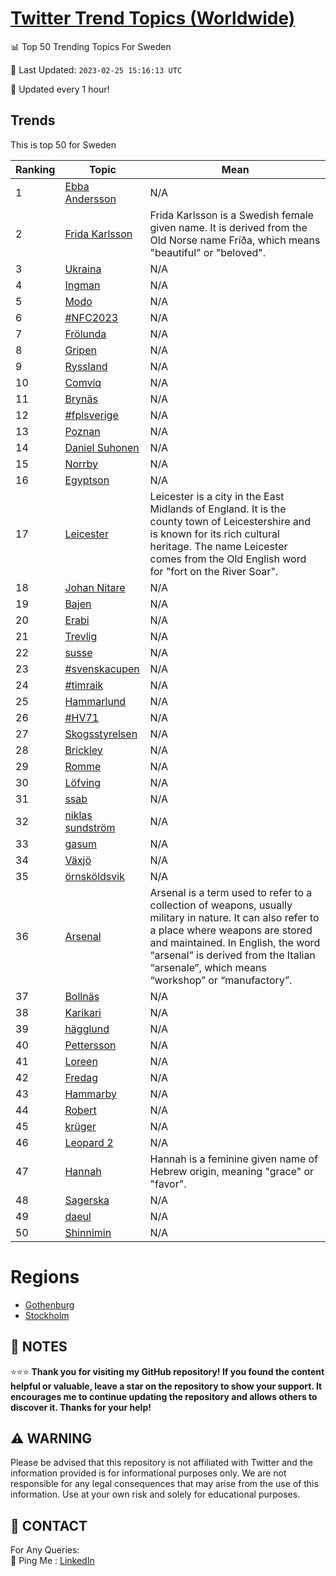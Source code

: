 [Twitter Trend Topics (Worldwide)](https://github.com/ErcinDedeoglu/Twitter-Trend-Topics)
==========


📊 Top 50 Trending Topics For Sweden

📆 Last Updated: `2023-02-25 15:16:13 UTC`

🔧 Updated every 1 hour!


## Trends

This is top 50 for Sweden

| Ranking | Topic | Mean |
| ------- | ------------ | ------------ |
| 1 | [Ebba Andersson](http://twitter.com/search?q=Ebba+Andersson) | N/A |
| 2 | [Frida Karlsson](http://twitter.com/search?q=Frida+Karlsson) | Frida Karlsson is a Swedish female given name. It is derived from the Old Norse name Fríða, which means "beautiful" or "beloved". |
| 3 | [Ukraina](http://twitter.com/search?q=Ukraina) | N/A |
| 4 | [Ingman](http://twitter.com/search?q=Ingman) | N/A |
| 5 | [Modo](http://twitter.com/search?q=Modo) | N/A |
| 6 | [#NFC2023](http://twitter.com/search?q=%23NFC2023) | N/A |
| 7 | [Frölunda](http://twitter.com/search?q=Fr%c3%b6lunda) | N/A |
| 8 | [Gripen](http://twitter.com/search?q=Gripen) | N/A |
| 9 | [Ryssland](http://twitter.com/search?q=Ryssland) | N/A |
| 10 | [Comviq](http://twitter.com/search?q=Comviq) | N/A |
| 11 | [Brynäs](http://twitter.com/search?q=Bryn%c3%a4s) | N/A |
| 12 | [#fplsverige](http://twitter.com/search?q=%23fplsverige) | N/A |
| 13 | [Poznan](http://twitter.com/search?q=Poznan) | N/A |
| 14 | [Daniel Suhonen](http://twitter.com/search?q=Daniel+Suhonen) | N/A |
| 15 | [Norrby](http://twitter.com/search?q=Norrby) | N/A |
| 16 | [Egyptson](http://twitter.com/search?q=Egyptson) | N/A |
| 17 | [Leicester](http://twitter.com/search?q=Leicester) | Leicester is a city in the East Midlands of England. It is the county town of Leicestershire and is known for its rich cultural heritage. The name Leicester comes from the Old English word for "fort on the River Soar". |
| 18 | [Johan Nitare](http://twitter.com/search?q=Johan+Nitare) | N/A |
| 19 | [Bajen](http://twitter.com/search?q=Bajen) | N/A |
| 20 | [Erabi](http://twitter.com/search?q=Erabi) | N/A |
| 21 | [Trevlig](http://twitter.com/search?q=Trevlig) | N/A |
| 22 | [susse](http://twitter.com/search?q=susse) | N/A |
| 23 | [#svenskacupen](http://twitter.com/search?q=%23svenskacupen) | N/A |
| 24 | [#timraik](http://twitter.com/search?q=%23timraik) | N/A |
| 25 | [Hammarlund](http://twitter.com/search?q=Hammarlund) | N/A |
| 26 | [#HV71](http://twitter.com/search?q=%23HV71) | N/A |
| 27 | [Skogsstyrelsen](http://twitter.com/search?q=Skogsstyrelsen) | N/A |
| 28 | [Brickley](http://twitter.com/search?q=Brickley) | N/A |
| 29 | [Romme](http://twitter.com/search?q=Romme) | N/A |
| 30 | [Löfving](http://twitter.com/search?q=L%c3%b6fving) | N/A |
| 31 | [ssab](http://twitter.com/search?q=ssab) | N/A |
| 32 | [niklas sundström](http://twitter.com/search?q=niklas+sundstr%c3%b6m) | N/A |
| 33 | [gasum](http://twitter.com/search?q=gasum) | N/A |
| 34 | [Växjö](http://twitter.com/search?q=V%c3%a4xj%c3%b6) | N/A |
| 35 | [örnsköldsvik](http://twitter.com/search?q=%c3%b6rnsk%c3%b6ldsvik) | N/A |
| 36 | [Arsenal](http://twitter.com/search?q=Arsenal) | Arsenal is a term used to refer to a collection of weapons, usually military in nature. It can also refer to a place where weapons are stored and maintained. In English, the word “arsenal” is derived from the Italian “arsenale”, which means “workshop” or “manufactory”. |
| 37 | [Bollnäs](http://twitter.com/search?q=Bolln%c3%a4s) | N/A |
| 38 | [Karikari](http://twitter.com/search?q=Karikari) | N/A |
| 39 | [hägglund](http://twitter.com/search?q=h%c3%a4gglund) | N/A |
| 40 | [Pettersson](http://twitter.com/search?q=Pettersson) | N/A |
| 41 | [Loreen](http://twitter.com/search?q=Loreen) | N/A |
| 42 | [Fredag](http://twitter.com/search?q=Fredag) | N/A |
| 43 | [Hammarby](http://twitter.com/search?q=Hammarby) | N/A |
| 44 | [Robert](http://twitter.com/search?q=Robert) | N/A |
| 45 | [krüger](http://twitter.com/search?q=kr%c3%bcger) | N/A |
| 46 | [Leopard 2](http://twitter.com/search?q=Leopard+2) | N/A |
| 47 | [Hannah](http://twitter.com/search?q=Hannah) | Hannah is a feminine given name of Hebrew origin, meaning "grace" or "favor". |
| 48 | [Sagerska](http://twitter.com/search?q=Sagerska) | N/A |
| 49 | [daeul](http://twitter.com/search?q=daeul) | N/A |
| 50 | [Shinnimin](http://twitter.com/search?q=Shinnimin) | N/A |



# Regions

* [Gothenburg](</Sweden/Gothenburg.md>)
* [Stockholm](</Sweden/Stockholm.md>)



## 📝 NOTES

⭐⭐⭐ **Thank you for visiting my GitHub repository! If you found the content helpful or valuable, leave a star on the repository to show your support. It encourages me to continue updating the repository and allows others to discover it. Thanks for your help!**


## ⚠️ WARNING

Please be advised that this repository is not affiliated with Twitter and the information provided is for informational purposes only. We are not responsible for any legal consequences that may arise from the use of this information. Use at your own risk and solely for educational purposes.


## 📨 CONTACT

 For Any Queries:  
            🏓 Ping Me : [LinkedIn](https://www.linkedin.com/in/ercindedeoglu/)

